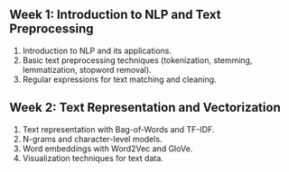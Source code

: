 ## **Week 1: Introduction to NLP and Text Preprocessing**
1. Introduction to NLP and its applications.
2. Basic text preprocessing techniques (tokenization, stemming, lemmatization, stopword removal).
3. Regular expressions for text matching and cleaning.

## **Week 2: Text Representation and Vectorization**
1. Text representation with Bag-of-Words and TF-IDF.
2. N-grams and character-level models.
3. Word embeddings with Word2Vec and GloVe.
4. Visualization techniques for text data.